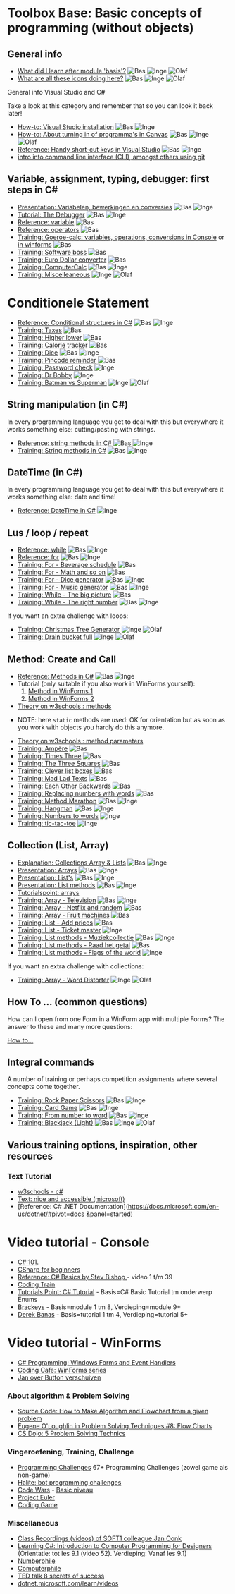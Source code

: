 <!-- TRANSLATED by md-translate -->
# Toolbox Base: Basic concepts of programming (without objects)

## General info

* [What did I learn after module 'basis'?](resultaatformulier) ![Bas](../personas/figures/bas-xsmall.png) ![Inge](../personas/figures/inge-xsmall.png) ![Olaf](../personas/figures/olaf-xsmall.png)
* [What are all these icons doing here?](../personas/intro) ![Bas](../personas/figures/bas-xsmall.png) ![Inge](../personas/figures/inge-xsmall.png) ![Olaf](../personas/figures/olaf-xsmall.png)

General info Visual Studio and C#

Take a look at this category and remember that so you can look it back later!

* [How-to: Visual Studio installation](../process/infoVisualStudioInstallatie) ![Bas](../personas/figures/bas-xsmall.png) ![Inge](../personas/figures/inge-xsmall.png)
* [How-to: About turning in of programma's in Canvas](../process/infoInleverenProgrammas) ![Bas](../personas/figures/bas-xsmall.png) ![Inge](../personas/figures/inge-xsmall.png) ![Olaf](../personas/figures/olaf-xsmall.png)
* [Reference: Handy short-cut keys in Visual Studio](../process/knowVisualStudioShortCutKeys) ![Bas](../personas/figures/bas-xsmall.png) ![Inge](../personas/figures/inge-xsmall.png)
* [intro into command line interface (CLI), amongst others using git](https://stasemsoft.github.io/S1CB-Software/)

## Variable, assignment, typing, debugger: first steps in C#

* [Presentation: Variabelen, bewerkingen en conversies](var/Variabelen-bewerkingen-conversies.pptx) ![Bas](../personas/figures/bas-xsmall.png) ![Inge](../personas/figures/inge-xsmall.png)
* [Tutorial: The Debugger](debugger/Debugger) ![Bas](../personas/figures/bas-xsmall.png) ![Inge](../personas/figures/inge-xsmall.png)
* [Reference: variable](var/naslag_Variable) ![Bas](../personas/figures/bas-xsmall.png)
* [Reference: operators](var/naslag_Operatoren) ![Bas](../personas/figures/bas-xsmall.png)
* [Training: Goeroe-calc: variables, operations, conversions in Console](var/training_GoeroeCalc)
or [ in winforms](var/training_GoeroeCalc_winforms) ![Bas](../personas/figures/bas-xsmall.png)
* [Training: Software boss](var/training_softwareBaas) ![Bas](../personas/figures/bas-xsmall.png)
* [Training: Euro Dollar converter](var/training_Euro-Dollar-Converter)   ![Bas](../personas/figures/bas-xsmall.png)
* [Training: ComputerCalc](var/training_ComputerRekenen) ![Bas](../personas/figures/bas-xsmall.png) ![Inge](../personas/figures/inge-xsmall.png)
* [Training: Miscelleaneous](var/training_Extra-opgaven-variabelen) ![Inge](../personas/figures/inge-xsmall.png) ![Olaf](../personas/figures/olaf-xsmall.png)

# Conditionele Statement

* [Reference: Conditional structures in C#](conditioneel/naslag_Keuzestructuren) ![Bas](../personas/figures/bas-xsmall.png) ![Inge](../personas/figures/inge-xsmall.png)
* [Training: Taxes](conditioneel/BTW-berekenen) ![Bas](../personas/figures/bas-xsmall.png)
* [Training: Higher lower](conditioneel/Hoger-lager) ![Bas](../personas/figures/bas-xsmall.png)
* [Training: Calorie tracker](conditioneel/Calorieen-tracker) ![Bas](../personas/figures/bas-xsmall.png)
* [Training: Dice](conditioneel/Dobbelsteen) ![Bas](../personas/figures/bas-xsmall.png) ![Inge](../personas/figures/inge-xsmall.png)
* [Training: Pincode reminder](conditioneel/Pincode-reminder) ![Bas](../personas/figures/bas-xsmall.png)
* [Training: Password check](conditioneel/Wachtwoord-check) ![Inge](../personas/figures/inge-xsmall.png)
* [Training: Dr Bobby](conditioneel/Dr-Bobby) ![Inge](../personas/figures/inge-xsmall.png)
* [Training: Batman vs Superman](conditioneel/Batman-vs-Superman) ![Inge](../personas/figures/inge-xsmall.png) ![Olaf](../personas/figures/olaf-xsmall.png)

## String manipulation (in C#)

In every programming language you get to deal with this but everywhere it works something else: cutting/pasting with strings.

* [Reference: string methods in C#](string_methoden/naslag_StringMethods) ![Bas](../personas/figures/bas-xsmall.png) ![Inge](../personas/figures/inge-xsmall.png)
* [Training: String methods in C#](string_methoden/training_StringMethods) ![Bas](../personas/figures/bas-xsmall.png) ![Inge](../personas/figures/inge-xsmall.png)

## DateTime (in C#)

In every programming language you get to deal with this but everywhere it works something else: date and time!

* [Reference: DateTime in C#](datetime/naslag_datetime) ![Inge](../personas/figures/inge-xsmall.png)

## Lus / loop / repeat

* [Reference: while](lussen/naslag_While) ![Bas](../personas/figures/bas-xsmall.png) ![Inge](../personas/figures/inge-xsmall.png)
* [Reference: for](lussen/naslag_For) ![Bas](../personas/figures/bas-xsmall.png) ![Inge](../personas/figures/inge-xsmall.png)
* [Training: For - Beverage schedule](lussen/training_Drankjesschema) ![Bas](../personas/figures/bas-xsmall.png)
* [Training: For - Math and so on](lussen/training_Wiskunde-en-zo) ![Bas](../personas/figures/bas-xsmall.png)
* [Training: For - Dice generator](lussen/training_Worpengenerator) ![Bas](../personas/figures/bas-xsmall.png) ![Inge](../personas/figures/inge-xsmall.png)
* [Training: For - Music generator](lussen/training_Muziekgenerator) ![Bas](../personas/figures/bas-xsmall.png) ![Inge](../personas/figures/inge-xsmall.png)
* [Training: While - The big picture](lussen/training_HetGroteGeheel) ![Bas](../personas/figures/bas-xsmall.png)
* [Training: While - The right number](lussen/training_Het-goede-getal) ![Bas](../personas/figures/bas-xsmall.png) ![Inge](../personas/figures/inge-xsmall.png)

If you want an extra challenge with loops:

* [Training: Christmas Tree Generator](lussen/training_Christmas-tree-generator) ![Inge](../personas/figures/inge-xsmall.png) ![Olaf](../personas/figures/olaf-xsmall.png)
* [Training: Drain bucket full](lussen/training_Emmer-vol-laten-lopen) ![Inge](../personas/figures/inge-xsmall.png) ![Olaf](../personas/figures/olaf-xsmall.png)

## Method: Create and Call

* [Reference: Methods in C#](methoden/naslag_methods) ![Bas](../personas/figures/bas-xsmall.png) ![Inge](../personas/figures/inge-xsmall.png)
* Tutorial (only suitable if you also work in WinForms yourself):
	1. [Method in WinForms 1](https://youtu.be/SRwDqyyZFXY?list=PL0EE421AE8BCEBA4A)
	2. [Method in WinForms 2](https://youtu.be/ND8aXadDbyg?list=PL0EE421AE8BCEBA4A)
* [Theory on w3schools : methods](https://www.w3schools.com/cs/cs_methods.asp)
- NOTE: here `static` methods are used: OK for orientation but as soon as you work with objects you hardly do this anymore.
* [Theory on w3schools : method parameters](https://www.w3schools.com/cs/cs_method_parameters.asp)
* [Training: Ampère](methoden/training_MethodAmpere) ![Bas](../personas/figures/bas-xsmall.png)
* [Training: Times Three](methoden/training_MethodMaaldrie) ![Bas](../personas/figures/bas-xsmall.png)
* [Training: The Three Squares](methoden/training_MethodDrieVierkanten) ![Bas](../personas/figures/bas-xsmall.png)
* [Training: Clever list boxes](methoden/training_Listige-listboxen) ![Bas](../personas/figures/bas-xsmall.png)
* [Training: Mad Lad Texts](methoden/training_Madlad-teksten) ![Bas](../personas/figures/bas-xsmall.png)
* [Training: Each Other Backwards](methoden/training_methodElkaarAchterstevoren) ![Bas](../personas/figures/bas-xsmall.png)
* [Training: Replacing numbers with words](methoden/Cijfers-door-woorden-vervangen) ![Bas](../personas/figures/bas-xsmall.png)
* [Training: Method Marathon](methoden/training_methodmarathon) ![Bas](../personas/figures/bas-xsmall.png) ![Inge](../personas/figures/inge-xsmall.png)
* [Training: Hangman](methoden/galgje) ![Bas](../personas/figures/bas-xsmall.png) ![Inge](../personas/figures/inge-xsmall.png)
* [Training: Numbers to words](methoden/training_MethodCijfersNaarWoorden) ![Inge](../personas/figures/inge-xsmall.png)
* [Training: tic-tac-toe](methoden/training_BoterKaasEnEieren) ![Inge](../personas/figures/inge-xsmall.png)

## Collection (List, Array)

* [Explanation: Collections Array & Lists](../legacy/Explanation-Array-Lists) ![Bas](../personas/figures/bas-xsmall.png) ![Inge](../personas/figures/inge-xsmall.png)
* [Presentation: Arrays](https://stasemsoft.github.io/softwarematerial/docs/basic/collecties/theorie_FUN12_Arrays.pptx) ![Bas](../personas/figures/bas-xsmall.png) ![Inge](../personas/figures/inge-xsmall.png)
* [Presentation: List's](https://stasemsoft.github.io/softwarematerial/docs/basic/collecties/theorie_FUN12_Lists.pptx) ![Bas](../personas/figures/bas-xsmall.png) ![Inge](../personas/figures/inge-xsmall.png)
* [Presentation: List methods](https://stasemsoft.github.io/softwarematerial/docs/basic/collecties/theorie_FUN12_ListMethodes.pptx) ![Bas](../personas/figures/bas-xsmall.png) ![Inge](../personas/figures/inge-xsmall.png)
* [Tutorialspoint: arrays](http://www.tutorialspoint.com/csharp/csharp_arrays.htm)
* [Training: Array - Television](collecties/Televisie) ![Bas](../personas/figures/bas-xsmall.png) ![Inge](../personas/figures/inge-xsmall.png)
* [Training: Array - Netflix and random](collecties/Netflix-and-random) ![Bas](../personas/figures/bas-xsmall.png)
* [Training: Array - Fruit machines](collecties/Fruitautomaat) ![Bas](../personas/figures/bas-xsmall.png)
* [Training: List - Add prices](collecties/Prijzen-toevoegen) ![Bas](../personas/figures/bas-xsmall.png)
* [Training: List - Ticket master](collecties/Ticketmeester) ![Inge](../personas/figures/inge-xsmall.png)
* [Training: List methods - Muziekcollectie](collecties/Muziekcollectie) ![Bas](../personas/figures/bas-xsmall.png) ![Inge](../personas/figures/inge-xsmall.png)
* [Training: List methods - Raad het getal](collecties/RaadHetGetal) ![Bas](../personas/figures/bas-xsmall.png)
* [Training: List methods - Flags of the world](collecties/VlaggenVanDeWereld) ![Inge](../personas/figures/inge-xsmall.png)

If you want an extra challenge with collections:

* [Training: Array - Word Distorter](collecties/Woordvervormer) ![Inge](../personas/figures/inge-xsmall.png) ![Olaf](../personas/figures/olaf-xsmall.png)

## How To ... (common questions)

How can I open from one Form in a WinForm app with multiple Forms?
The answer to these and many more questions:

[How to...](howto)

## Integral commands

A number of training or perhaps competition assignments where several concepts come together.

* [Training: Rock Paper Scissors](integraal/rockpaperscissors) ![Bas](../personas/figures/bas-xsmall.png) ![Inge](../personas/figures/inge-xsmall.png)
* [Training: Card Game](integraal/kaartspel) ![Bas](../personas/figures/bas-xsmall.png) ![Inge](../personas/figures/inge-xsmall.png)
* [Training: From number to word](integraal/getalwoord) ![Bas](../personas/figures/bas-xsmall.png) ![Inge](../personas/figures/inge-xsmall.png)
* [Training: Blackjack (Light)](integraal/blackjack) ![Bas](../personas/figures/bas-xsmall.png) ![Inge](../personas/figures/inge-xsmall.png) ![Olaf](../personas/figures/olaf-xsmall.png)

## Various training options, inspiration, other resources

### Text Tutorial

* [w3schools - c#](https://www.w3schools.com/cs/default.asp)
* [Text: nice and accessible (microsoft)](https://docs.microsoft.com/en-us/learn/paths/csharp-first-steps/?WT.mc_id=-blog-scottha)
* [Reference: C# .NET Documentation](https://docs.microsoft.com/en-us/dotnet/#pivot=docs &panel=started)

# Video tutorial - Console

* [C# 101](https://www.youtube.com/playlist?list=PLdo4fOcmZ0oVxKLQCHpiUWun7vlJJvUiN).
* [CSharp for beginners](https://channel9.msdn.com/Series/CSharp-Fundamentals-for-Absolute-Beginners/)
* [Reference: C# Basics by Stev Bishop ](https://www.youtube.com/playlist?list=PLYMOUCVo86jGzNXPgyKB-B1IvE1LoXKi6) - video 1 t/m 39
* [Coding Train](https://www.youtube.com/channel/UCvjgXvBlbQiydffZU7m1_aw)
* [Tutorials Point: C# Tutorial](https://www.tutorialspoint.com/csharp/) - Basis=C# Basic Tutorial tm onderwerp Enums
* [Brackeys](https://www.youtube.com/playlist?list=PLPV2KyIb3jR6ZkG8gZwJYSjnXxmfPAl51) - Basis=module 1 tm 8, Verdieping=module 9+
* [Derek Banas](https://www.youtube.com/watch?v=0p0JLFZj2C8&list=PLGLfVvz_LVvRX6xK1oi0reKci6ignjdSa) - Basis=tutorial 1 tm 4, Verdieping=tutorial 5+

# Video tutorial - WinForms

* [C# Programming: Windows Forms and Event Handlers](https://www.youtube.com/watch?v=W6vJ_c9Mt6A)
* [Coding Cafe: WinForms series](https://www.youtube.com/watch?v=8ARnYQgShY8&list=PLxefhmF0pcPlDKe7smJMoHPNS1tJQ7w7q)
* [Jan over Button verschuiven](https://i872272.luna.fhict.nl/S1-SOFT%20Recordings/Week%201%20-%20Button%20verschuiven.mp4)

### About algorithm & Problem Solving

* [Source Code: How to Make Algorithm and Flowchart from a given problem](https://www.youtube.com/watch?v=NdS8J9lHWgE)
* [Eugene O'Loughlin in Problem Solving Techniques #8: Flow Charts](https://www.youtube.com/watch?v=hN9xemJYwos&list=PL9F789252CC28FB3A&index=8)
* [CS Dojo: 5 Problem Solving Technics](https://www.youtube.com/channel/UCxX9wt5FWQUAAz4UrysqK9A)

### Vingeroefening, Training, Challenge

* [Programming Challenges](https://git.fhict.nl/I872272/ProgrammingChallenges) 67+ Programming Challenges (zowel game als non-game)
* [Halite: bot programming challenges](https://www.twosigma.com/articles/introducing-halite-our-limited-release-ai-challenge/)
* [Code Wars](https://www.codewars.com/) - [Basic niveau](https://www.codewars.com/kata/search/csharp?q=&r%5B%5D=-8&tags=Fundamentals&beta=false)
* [Project Euler](https://projecteuler.net/)
* [Coding Game](https://www.codingame.com/)

### Miscellaneous

* [Class Recordings (videos) of SOFT1 colleague Jan Oonk](https://i872272.luna.fhict.nl/S1-SOFT%20Recordings/index.html)
* [Learning C#: Introduction to Computer Programming for Designers](https://youtube.com/playlist?list=PLx3k0RGeXZ_yfAFk4GT3gWdFhwCsODUNb) (Orientatie: tot les 9.1 (video 52). Verdieping: Vanaf les 9.1)
* [Numberphile](https://www.youtube.com/channel/UCoxcjq-8xIDTYp3uz647V5A)
* [Computerphile](https://www.youtube.com/user/Computerphile)
* [TED talk 8 secrets of success](https://www.ted.com/talks/richard_st_john_s_8_secrets_of_success?language=nl)
* [dotnet.microsoft.com/learn/videos](https://dotnet.microsoft.com/learn/videos)